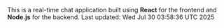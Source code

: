 This is a real-time chat application built using **React** for the frontend and **Node.js** for the backend.
Last updated: Wed Jul 30 03:58:36 UTC 2025
